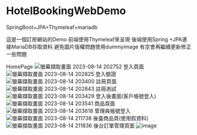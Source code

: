 # HotelBookingWebDemo
SpringBoot+JPA+Thymeleaf+mariadb

這是一個訂房網站的Demo
前端使用Thymeleaf來呈現
後端使用Spring +JPA連接MariaDB存取資料
避免圖片版權問題使用dummyimage
有空會再繼續更新修正一些問題

HomePage
![螢幕擷取畫面 2023-08-14 202752](https://github.com/Paul8956/HotelBookingWebDemo/assets/136450327/04b59fd0-cc73-4423-a516-ebf9291f7255)
登入頁面
![螢幕擷取畫面 2023-08-14 202825](https://github.com/Paul8956/HotelBookingWebDemo/assets/136450327/90ac64fc-216a-4cdf-8bf7-73104ec24aaf)
登入驗證
![螢幕擷取畫面 2023-08-14 203400](https://github.com/Paul8956/HotelBookingWebDemo/assets/136450327/9eb1281c-78ba-42d1-aeae-ccd280b440c6)
註冊頁面
![螢幕擷取畫面 2023-08-14 202843](https://github.com/Paul8956/HotelBookingWebDemo/assets/136450327/22f1106b-7e2a-45ae-94bb-3fa67dd6aa9a)
註冊測試
![螢幕擷取畫面 2023-08-14 203429](https://github.com/Paul8956/HotelBookingWebDemo/assets/136450327/2f9431fd-3b8c-4cd1-8431-380cd3d3fa33)
登入後畫面(客戶帳號登入)
![螢幕擷取畫面 2023-08-14 203541](https://github.com/Paul8956/HotelBookingWebDemo/assets/136450327/2c0db4ea-bde5-44c9-be4b-55fb52c46d3f)
商品頁面
![螢幕擷取畫面 2023-08-14 203618](https://github.com/Paul8956/HotelBookingWebDemo/assets/136450327/160fc0fc-179e-4d62-97ff-8287a5fb05cb)
管理員帳號登入
![螢幕擷取畫面 2023-08-14 211738](https://github.com/Paul8956/HotelBookingWebDemo/assets/136450327/ce615d11-11f5-4be9-b451-760c6a84f7e0)
後臺商品頁(使用假資料)
![螢幕擷取畫面 2023-08-14 211836](https://github.com/Paul8956/HotelBookingWebDemo/assets/136450327/e4abf2ea-cbc5-4d4f-ba3f-26b329ef7558)
後台訂單管理頁面
![image](https://github.com/Paul8956/HotelBookingWebDemo/assets/136450327/1aebe9a1-fef9-4683-a724-30978ca80cd3)

